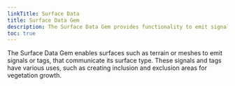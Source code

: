 ```yaml
---
linkTitle: Surface Data
title: Surface Data Gem
description: The Surface Data Gem provides functionality to emit signals or tags from surfaces such as meshes and terrain in Open 3D Engine (O3DE) projects.
toc: true
---
```


The Surface Data Gem enables surfaces such as terrain or meshes to emit signals or tags, that communicate its surface type. These signals and tags have various uses, such as creating inclusion and exclusion areas for vegetation growth.

